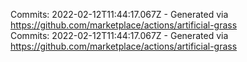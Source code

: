 Commits: 2022-02-12T11:44:17.067Z - Generated via https://github.com/marketplace/actions/artificial-grass
<br>
Commits: 2022-02-12T11:44:17.067Z - Generated via https://github.com/marketplace/actions/artificial-grass
<br>
